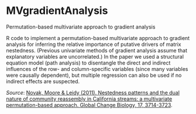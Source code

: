 # MVgradientAnalysis
Permutation-based multivariate approach to gradient analysis

R code to implement a permutation-based multivariate approach to gradient analysis for inferring the relative importance of putative drivers of matrix nestedness.  (Previous univariate methods of gradient analysis assume that explanatory variables are uncorrelated.)  In the paper we used a structural equation model (path analysis) to disentangle the direct and indirect influences of the row- and column-specific variables (since many variables were causally dependent), but multiple regression can also be used if no indirect effects are suspected.

_Source_: [Novak, Moore & Leidy (2011). Nestedness patterns and the dual nature of community reassembly in California streams: a multivariate permutation-based approach. Global Change Biology, 17, 3714-3723](https://doi.org/10.1111/j.1365-2486.2011.02482.x).

